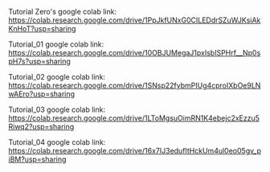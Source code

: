 Tutorial Zero's google colab link:
https://colab.research.google.com/drive/1PpJkfUNxG0CILEDdrSZuWJKsiAkKnHoT?usp=sharing

Tutorial_01 google colab link:
https://colab.research.google.com/drive/10OBJUMegaJ1pxIsbISPHrf__Np0spH7s?usp=sharing

Tutorial_02 google colab link:
https://colab.research.google.com/drive/1SNsp22fybmPIUg4cproIXbOe9LNwAEro?usp=sharing

Tutorial_03 google colab link:
https://colab.research.google.com/drive/1LToMgsuOimRN1K4ebejc2xEzzu5Riwq2?usp=sharing

Tutorial_04 google colab link:
https://colab.research.google.com/drive/16x7IJ3edufItHckUm4ul0eo05gv_piBM?usp=sharing

